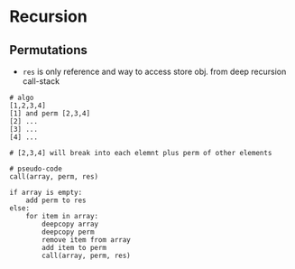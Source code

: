 # Recursion

## Permutations

* `res` is only reference and way to access store obj. from deep recursion call-stack

```text
# algo
[1,2,3,4] 
[1] and perm [2,3,4]
[2] ...
[3] ...
[4] ...

# [2,3,4] will break into each elemnt plus perm of other elements
```

```text
# pseudo-code
call(array, perm, res)

if array is empty:
    add perm to res
else:
    for item in array:
        deepcopy array
        deepcopy perm
        remove item from array
        add item to perm
        call(array, perm, res)
```

